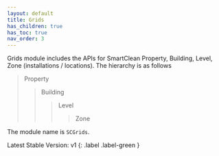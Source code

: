 ```yaml
---
layout: default
title: Grids
has_children: true
has_toc: true
nav_order: 3
---
```


Grids module includes the APIs for SmartClean Property, Building, Level, Zone (installations / locations). The hierarchy is as follows 
> Property  
>> Building 
>>> Level 
>>>> Zone

The module name is `SCGrids`.

Latest Stable Version:
v1
{: .label .label-green }
